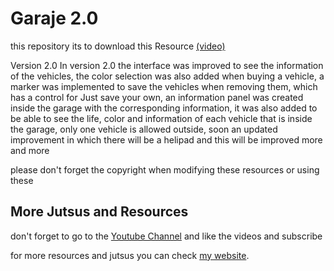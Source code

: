 # Garaje 2.0
this repository its to download this Resource [(video)](https://www.youtube.com/watch?v=lcppfwrcwXc)

Version 2.0
In version 2.0 the interface was improved to see the information of the vehicles, the color selection was also added when buying a vehicle, a marker was implemented to save the vehicles when removing them, which has a control for Just save your own, an information panel was created inside the garage with the corresponding information, it was also added to be able to see the life, color and information of each vehicle that is inside the garage, only one vehicle is allowed outside, soon an updated improvement in which there will be a helipad and this will be improved more and more

please don't forget the copyright when modifying these resources or using these

## More Jutsus and Resources
don't forget to go to the [Youtube Channel](https://www.youtube.com/channel/UC1JWFFcM_wzmMkdCX4vxa1w) and like the videos and subscribe 

for more resources and jutsus you can check [my website](https://nicolasecm.com/).

 
